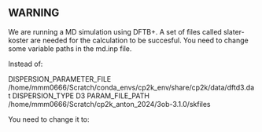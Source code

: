 ## WARNING

We are running a MD simulation using DFTB+. A set of files called slater-koster are needed for the calculation to be succesful. 
You need to change some variable paths in the md.inp file.

Instead of:

DISPERSION_PARAMETER_FILE /home/mmm0666/Scratch/conda_envs/cp2k_env/share/cp2k/data/dftd3.dat
DISPERSION_TYPE D3
PARAM_FILE_PATH /home/mmm0666/Scratch/cp2k_anton_2024/3ob-3.1.0/skfiles

You need to change it to:

